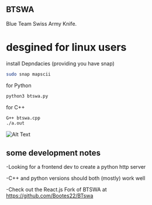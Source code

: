 ## BTSWA
Blue Team Swiss Army Knife.
# desgined for linux users
install Depndacies (providing you have snap)
```sh
sudo snap mapscii
```

for Python
```sh
python3 btswa.py
```
for C++
```sh
G++ btswa.cpp
./a.out
```
![Alt Text](https://media1.tenor.com/m/tZ2Xd8LqAnMAAAAd/typing-fast.gif)

some development notes
--
-Looking for a frontend dev to create a python http server 

-C++ and python versions should both (mostly) work well

-Check out the React.js Fork of BTSWA at https://github.com/Bootes22/BTswa 
